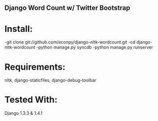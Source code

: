 ## Django Word Count w/ Twitter Bootstrap

# Install:
  -git clone git://github.com/econpy/django-nltk-wordcount.git
  -cd django-nltk-wordcount
  -python manage.py syncdb
  -python manage.py runserver


# Requirements:
nltk, django-staticfiles, django-debug-toolbar


# Tested With:
Django 1.3.3 & 1.4.1
